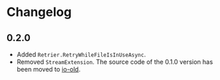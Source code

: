 # Changelog
## 0.2.0
* Added `Retrier.RetryWhileFileIsInUseAsync`.
* Removed `StreamExtension`. The source code of the 0.1.0 version has been moved to [io-old](https://github.com/messerli-informatik-ag/io-old).
